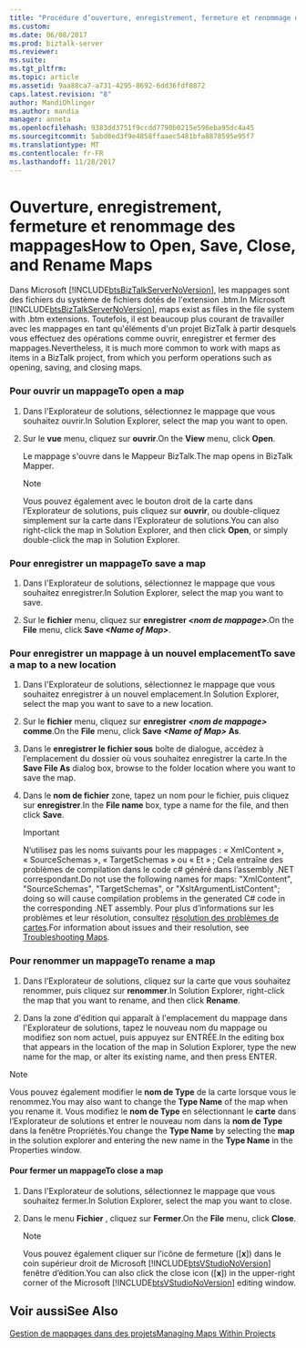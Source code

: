 ```yaml
---
title: "Procédure d’ouverture, enregistrement, fermeture et renommage des mappages | Documents Microsoft"
ms.custom: 
ms.date: 06/08/2017
ms.prod: biztalk-server
ms.reviewer: 
ms.suite: 
ms.tgt_pltfrm: 
ms.topic: article
ms.assetid: 9aa88ca7-a731-4295-8692-6dd36fdf0872
caps.latest.revision: "8"
author: MandiOhlinger
ms.author: mandia
manager: anneta
ms.openlocfilehash: 9383dd3751f9ccdd7790b0215e596eba95dc4a45
ms.sourcegitcommit: 5abd0ed3f9e4858ffaaec5481bfa8878595e95f7
ms.translationtype: MT
ms.contentlocale: fr-FR
ms.lasthandoff: 11/28/2017
---
```

# <a name="how-to-open-save-close-and-rename-maps"></a><span data-ttu-id="d7a43-102">Ouverture, enregistrement, fermeture et renommage des mappages</span><span class="sxs-lookup"><span data-stu-id="d7a43-102">How to Open, Save, Close, and Rename Maps</span></span>
<span data-ttu-id="d7a43-103">Dans Microsoft [!INCLUDE[btsBizTalkServerNoVersion](../includes/btsbiztalkservernoversion-md.md)], les mappages sont des fichiers du système de fichiers dotés de l'extension .btm.</span><span class="sxs-lookup"><span data-stu-id="d7a43-103">In Microsoft [!INCLUDE[btsBizTalkServerNoVersion](../includes/btsbiztalkservernoversion-md.md)], maps exist as files in the file system with .btm extensions.</span></span> <span data-ttu-id="d7a43-104">Toutefois, il est beaucoup plus courant de travailler avec les mappages en tant qu'éléments d'un projet BizTalk à partir desquels vous effectuez des opérations comme ouvrir, enregistrer et fermer des mappages.</span><span class="sxs-lookup"><span data-stu-id="d7a43-104">Nevertheless, it is much more common to work with maps as items in a BizTalk project, from which you perform operations such as opening, saving, and closing maps.</span></span>  
  
### <a name="to-open-a-map"></a><span data-ttu-id="d7a43-105">Pour ouvrir un mappage</span><span class="sxs-lookup"><span data-stu-id="d7a43-105">To open a map</span></span>  
  
1.  <span data-ttu-id="d7a43-106">Dans l'Explorateur de solutions, sélectionnez le mappage que vous souhaitez ouvrir.</span><span class="sxs-lookup"><span data-stu-id="d7a43-106">In Solution Explorer, select the map you want to open.</span></span>  
  
2.  <span data-ttu-id="d7a43-107">Sur le **vue** menu, cliquez sur **ouvrir**.</span><span class="sxs-lookup"><span data-stu-id="d7a43-107">On the **View** menu, click **Open**.</span></span>  
  
     <span data-ttu-id="d7a43-108">Le mappage s'ouvre dans le Mappeur BizTalk.</span><span class="sxs-lookup"><span data-stu-id="d7a43-108">The map opens in BizTalk Mapper.</span></span>  
  
    > [!NOTE]
    >  <span data-ttu-id="d7a43-109">Vous pouvez également avec le bouton droit de la carte dans l’Explorateur de solutions, puis cliquez sur **ouvrir**, ou double-cliquez simplement sur la carte dans l’Explorateur de solutions.</span><span class="sxs-lookup"><span data-stu-id="d7a43-109">You can also right-click the map in Solution Explorer, and then click **Open**, or simply double-click the map in Solution Explorer.</span></span>  
  
### <a name="to-save-a-map"></a><span data-ttu-id="d7a43-110">Pour enregistrer un mappage</span><span class="sxs-lookup"><span data-stu-id="d7a43-110">To save a map</span></span>  
  
1.  <span data-ttu-id="d7a43-111">Dans l'Explorateur de solutions, sélectionnez le mappage que vous souhaitez enregistrer.</span><span class="sxs-lookup"><span data-stu-id="d7a43-111">In Solution Explorer, select the map you want to save.</span></span>  
  
2.  <span data-ttu-id="d7a43-112">Sur le **fichier** menu, cliquez sur **enregistrer  *\<nom de mappage\>***.</span><span class="sxs-lookup"><span data-stu-id="d7a43-112">On the **File** menu, click **Save *\<Name of Map\>***.</span></span>  
  
### <a name="to-save-a-map-to-a-new-location"></a><span data-ttu-id="d7a43-113">Pour enregistrer un mappage à un nouvel emplacement</span><span class="sxs-lookup"><span data-stu-id="d7a43-113">To save a map to a new location</span></span>  
  
1.  <span data-ttu-id="d7a43-114">Dans l'Explorateur de solutions, sélectionnez le mappage que vous souhaitez enregistrer à un nouvel emplacement.</span><span class="sxs-lookup"><span data-stu-id="d7a43-114">In Solution Explorer, select the map you want to save to a new location.</span></span>  
  
2.  <span data-ttu-id="d7a43-115">Sur le **fichier** menu, cliquez sur **enregistrer  *\<nom de mappage\>*  comme**.</span><span class="sxs-lookup"><span data-stu-id="d7a43-115">On the **File** menu, click **Save *\<Name of Map\>* As**.</span></span>  
  
3.  <span data-ttu-id="d7a43-116">Dans le **enregistrer le fichier sous** boîte de dialogue, accédez à l’emplacement du dossier où vous souhaitez enregistrer la carte.</span><span class="sxs-lookup"><span data-stu-id="d7a43-116">In the **Save File As** dialog box, browse to the folder location where you want to save the map.</span></span>  
  
4.  <span data-ttu-id="d7a43-117">Dans le **nom de fichier** zone, tapez un nom pour le fichier, puis cliquez sur **enregistrer**.</span><span class="sxs-lookup"><span data-stu-id="d7a43-117">In the **File name** box, type a name for the file, and then click **Save**.</span></span>  
  
    > [!IMPORTANT]
    >  <span data-ttu-id="d7a43-118">N’utilisez pas les noms suivants pour les mappages : « XmlContent », « SourceSchemas », « TargetSchemas » ou « Et » ; Cela entraîne des problèmes de compilation dans le code c# généré dans l’assembly .NET correspondant.</span><span class="sxs-lookup"><span data-stu-id="d7a43-118">Do not use the following names for maps: "XmlContent", "SourceSchemas", "TargetSchemas", or "XsltArgumentListContent"; doing so will cause compilation problems in the generated C# code in the corresponding .NET assembly.</span></span> <span data-ttu-id="d7a43-119">Pour plus d’informations sur les problèmes et leur résolution, consultez [résolution des problèmes de cartes](../core/troubleshooting-maps.md).</span><span class="sxs-lookup"><span data-stu-id="d7a43-119">For information about issues and their resolution, see [Troubleshooting Maps](../core/troubleshooting-maps.md).</span></span>  
  
### <a name="to-rename-a-map"></a><span data-ttu-id="d7a43-120">Pour renommer un mappage</span><span class="sxs-lookup"><span data-stu-id="d7a43-120">To rename a map</span></span>  
  
1.  <span data-ttu-id="d7a43-121">Dans l’Explorateur de solutions, cliquez sur la carte que vous souhaitez renommer, puis cliquez sur **renommer**.</span><span class="sxs-lookup"><span data-stu-id="d7a43-121">In Solution Explorer, right-click the map that you want to rename, and then click **Rename**.</span></span>  
  
2.  <span data-ttu-id="d7a43-122">Dans la zone d'édition qui apparaît à l'emplacement du mappage dans l'Explorateur de solutions, tapez le nouveau nom du mappage ou modifiez son nom actuel, puis appuyez sur ENTRÉE.</span><span class="sxs-lookup"><span data-stu-id="d7a43-122">In the editing box that appears in the location of the map in Solution Explorer, type the new name for the map, or alter its existing name, and then press ENTER.</span></span>  
  
> [!NOTE]
>  <span data-ttu-id="d7a43-123">Vous pouvez également modifier le **nom de Type** de la carte lorsque vous le renommez.</span><span class="sxs-lookup"><span data-stu-id="d7a43-123">You may also want to change the **Type Name** of the map when you rename it.</span></span> <span data-ttu-id="d7a43-124">Vous modifiez le **nom de Type** en sélectionnant le **carte** dans l’Explorateur de solutions et entrer le nouveau nom dans la **nom de Type** dans la fenêtre Propriétés.</span><span class="sxs-lookup"><span data-stu-id="d7a43-124">You change the **Type Name** by selecting the **map** in the solution explorer and entering the new name in the **Type Name** in the Properties window.</span></span>  
  
#### <a name="to-close-a-map"></a><span data-ttu-id="d7a43-125">Pour fermer un mappage</span><span class="sxs-lookup"><span data-stu-id="d7a43-125">To close a map</span></span>  
  
1.  <span data-ttu-id="d7a43-126">Dans l'Explorateur de solutions, sélectionnez le mappage que vous souhaitez fermer.</span><span class="sxs-lookup"><span data-stu-id="d7a43-126">In Solution Explorer, select the map you want to close.</span></span>  
  
2.  <span data-ttu-id="d7a43-127">Dans le menu **Fichier** , cliquez sur **Fermer**.</span><span class="sxs-lookup"><span data-stu-id="d7a43-127">On the **File** menu, click **Close**.</span></span>  
  
    > [!NOTE]
    >  <span data-ttu-id="d7a43-128">Vous pouvez également cliquer sur l’icône de fermeture ([**x**]) dans le coin supérieur droit de Microsoft [!INCLUDE[btsVStudioNoVersion](../includes/btsvstudionoversion-md.md)] fenêtre d’édition.</span><span class="sxs-lookup"><span data-stu-id="d7a43-128">You can also click the close icon ([**x**]) in the upper-right corner of the Microsoft [!INCLUDE[btsVStudioNoVersion](../includes/btsvstudionoversion-md.md)] editing window.</span></span>  
  
## <a name="see-also"></a><span data-ttu-id="d7a43-129">Voir aussi</span><span class="sxs-lookup"><span data-stu-id="d7a43-129">See Also</span></span>  
 [<span data-ttu-id="d7a43-130">Gestion de mappages dans des projets</span><span class="sxs-lookup"><span data-stu-id="d7a43-130">Managing Maps Within Projects</span></span>](../core/managing-maps-within-projects.md)